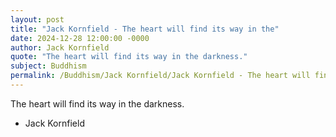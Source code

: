 ```yaml
---
layout: post
title: "Jack Kornfield - The heart will find its way in the"
date: 2024-12-28 12:00:00 -0000
author: Jack Kornfield
quote: "The heart will find its way in the darkness."
subject: Buddhism
permalink: /Buddhism/Jack Kornfield/Jack Kornfield - The heart will find its way in the
---
```


The heart will find its way in the darkness.

- Jack Kornfield

